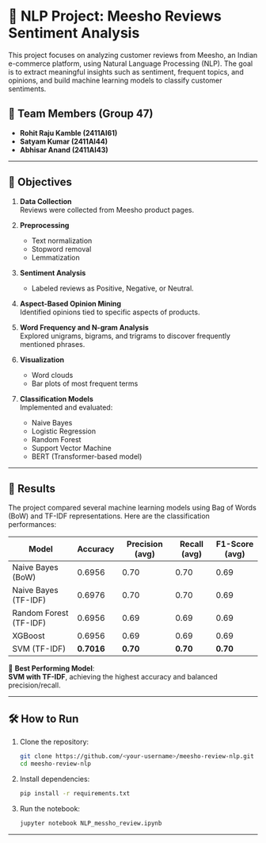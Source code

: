 # 📝 NLP Project: Meesho Reviews Sentiment Analysis

This project focuses on analyzing customer reviews from Meesho, an Indian e-commerce platform, using Natural Language Processing (NLP). The goal is to extract meaningful insights such as sentiment, frequent topics, and opinions, and build machine learning models to classify customer sentiments.

## 👥 Team Members (Group 47)
- **Rohit Raju Kamble (2411AI61)**
- **Satyam Kumar (2411AI44)**
- **Abhisar Anand (2411AI43)**

---

## 📌 Objectives

1. **Data Collection**  
   Reviews were collected from Meesho product pages.

2. **Preprocessing**  
   - Text normalization  
   - Stopword removal  
   - Lemmatization  

3. **Sentiment Analysis**  
   - Labeled reviews as Positive, Negative, or Neutral.

4. **Aspect-Based Opinion Mining**  
   Identified opinions tied to specific aspects of products.

5. **Word Frequency and N-gram Analysis**  
   Explored unigrams, bigrams, and trigrams to discover frequently mentioned phrases.

6. **Visualization**  
   - Word clouds  
   - Bar plots of most frequent terms

7. **Classification Models**  
   Implemented and evaluated:
   - Naive Bayes
   - Logistic Regression
   - Random Forest
   - Support Vector Machine
   - BERT (Transformer-based model)

---

## 🧪 Results

The project compared several machine learning models using Bag of Words (BoW) and TF-IDF representations. Here are the classification performances:

| Model                   | Accuracy | Precision (avg) | Recall (avg) | F1-Score (avg) |
|------------------------|----------|------------------|--------------|----------------|
| Naive Bayes (BoW)      | 0.6956   | 0.70             | 0.70         | 0.69           |
| Naive Bayes (TF-IDF)   | 0.6976   | 0.70             | 0.70         | 0.69           |
| Random Forest (TF-IDF) | 0.6956   | 0.69             | 0.69         | 0.69           |
| XGBoost                | 0.6956   | 0.69             | 0.69         | 0.69           |
| SVM (TF-IDF)           | **0.7016** | **0.70**        | **0.70**     | **0.70**       |


📍 **Best Performing Model**:  
**SVM with TF-IDF**, achieving the highest accuracy and balanced precision/recall.


---

## 🛠️ How to Run

1. Clone the repository:
   ```bash
   git clone https://github.com/<your-username>/meesho-review-nlp.git
   cd meesho-review-nlp
   ```

2. Install dependencies:
   ```bash
   pip install -r requirements.txt
   ```

3. Run the notebook:
   ```bash
   jupyter notebook NLP_messho_review.ipynb
   ```

---

